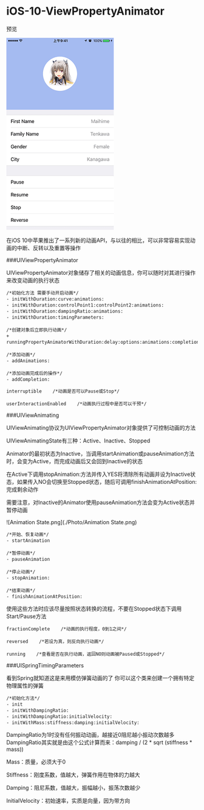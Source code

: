 # iOS-10-ViewPropertyAnimator

预览

![Demo.gif](./Photo/Demo.gif)

在iOS 10中苹果推出了一系列新的动画API，与以往的相比，可以非常容易实现动画的中断、反转以及重置等操作

###UIViewPropertyAnimator

UIViewPropertyAnimator对象储存了相关的动画信息，你可以随时对其进行操作来改变动画的执行状态

```
/*初始化方法 需要手动开启动画*/
- initWithDuration:curve:animations:
- initWithDuration:controlPoint1:controlPoint2:animations:
- initWithDuration:dampingRatio:animations:
- initWithDuration:timingParameters:

/*创建对象后立即执行动画*/
+ runningPropertyAnimatorWithDuration:delay:options:animations:completion:

/*添加动画*/
- addAnimations:

/*添加动画完成后的操作*/
- addCompletion:
```


```
interruptible    /*动画是否可以Pause或Stop*/

userInteractionEnabled    /*动画执行过程中是否可以干预*/
```

###UIViewAnimating

UIViewAnimating协议为UIViewPropertyAnimator对象提供了可控制动画的方法

UIViewAnimatingState有三种：Active、Inactive、Stopped

Animator的最初状态为Inactive，当调用startAnimation或pauseAnimation方法时，会变为Active，而完成动画后又会回到Inactive的状态

在Active下调用stopAnimation:方法并传入YES将清除所有动画并设为Inactive状态，如果传入NO会切换至Stopped状态，随后可调用finishAnimationAtPosition:完成剩余动作

需要注意，对Inactive的Animator使用pauseAnimation方法会变为Active状态并暂停动画

![Animation State.png](./Photo/Animation State.png)

```
/*开始、恢复动画*/
- startAnimation

/*暂停动画*/
- pauseAnimation

/*停止动画*/
- stopAnimation:

/*结束动画*/
- finishAnimationAtPosition:
```
使用这些方法时应该尽量按照状态转换的流程，不要在Stopped状态下调用Start/Pause方法

```
fractionComplete    /*动画的执行程度，0到1之间*/

reversed    /*若设为真，则反向执行动画*/

running    /*查看是否在执行动画，返回NO则动画被Paused或Stopped*/
```

###UISpringTimingParameters

看到Spring就知道这是来用模仿弹簧动画的了
你可以这个类来创建一个拥有特定物理属性的弹簧

```
/*初始化方法*/
- init
- initWithDampingRatio:
- initWithDampingRatio:initialVelocity:
- initWithMass:stiffness:damping:initialVelocity:
```
DampingRatio为1时没有任何振动动画，越接近0阻尼越小振动次数越多
DampingRatio其实就是由这个公式计算而来：damping / (2 \* sqrt (stiffness \* mass))

Mass：质量，必须大于0

Stiffness：刚度系数，值越大，弹簧作用在物体的力越大

Damping：阻尼系数，值越大，振幅越小，振荡次数越少

InitialVelocity：初始速率，实质是向量，因为带方向
